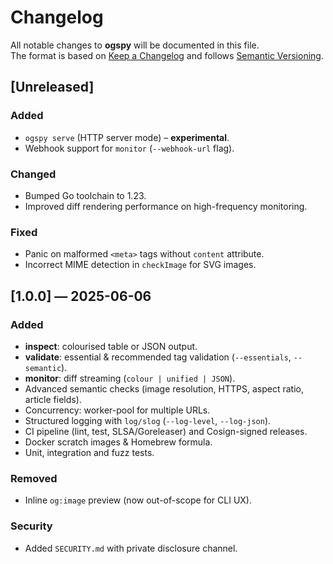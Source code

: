 # Changelog

All notable changes to **ogspy** will be documented in this file.  
The format is based on [Keep a Changelog](https://keepachangelog.com/en/1.1.0/) and follows [Semantic Versioning](https://semver.org/spec/v2.0.0.html).

## [Unreleased]

### Added

- `ogspy serve` (HTTP server mode) – **experimental**.
- Webhook support for `monitor` (`--webhook-url` flag).

### Changed

- Bumped Go toolchain to 1.23.
- Improved diff rendering performance on high-frequency monitoring.

### Fixed

- Panic on malformed `<meta>` tags without `content` attribute.
- Incorrect MIME detection in `checkImage` for SVG images.

## [1.0.0] — 2025-06-06

### Added

- **inspect**: colourised table or JSON output.
- **validate**: essential & recommended tag validation (`--essentials`, `--semantic`).
- **monitor**: diff streaming (`colour | unified | JSON`).
- Advanced semantic checks (image resolution, HTTPS, aspect ratio, article fields).
- Concurrency: worker-pool for multiple URLs.
- Structured logging with `log/slog` (`--log-level`, `--log-json`).
- CI pipeline (lint, test, SLSA/Goreleaser) and Cosign-signed releases.
- Docker scratch images & Homebrew formula.
- Unit, integration and fuzz tests.

### Removed

- Inline `og:image` preview (now out-of-scope for CLI UX).

### Security

- Added `SECURITY.md` with private disclosure channel.
